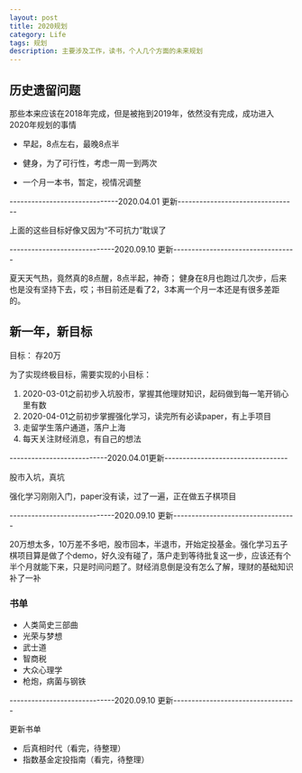 ```yaml
---
layout: post
title: 2020规划
category: Life
tags: 规划
description: 主要涉及工作，读书，个人几个方面的未来规划
---
```


## 历史遗留问题

那些本来应该在2018年完成，但是被拖到2019年，依然没有完成，成功进入2020年规划的事情

- 早起，8点左右，最晚8点半
- 健身，为了可行性，考虑一周一到两次

- 一个月一本书，暂定，视情况调整

------------------------------2020.04.01 更新---------------------------------

上面的这些目标好像又因为“不可抗力”耽误了

-----------------------------2020.09.10 更新----------------------------------

夏天天气热，竟然真的8点醒，8点半起，神奇； 健身在8月也跑过几次步，后来也是没有坚持下去，哎；书目前还是看了2，3本离一个月一本还是有很多差距的。

## 新一年，新目标

目标： 存20万

为了实现终极目标，需要实现的小目标：

1. 2020-03-01之前初步入坑股市，掌握其他理财知识，起码做到每一笔开销心里有数
2. 2020-04-01之前初步掌握强化学习，读完所有必读paper，有上手项目
3. 走留学生落户通道，落户上海
4. 每天关注财经消息，有自己的想法

---------------------------2020.04.01更新----------------------------------

股市入坑，真坑

强化学习刚刚入门，paper没有读，过了一遍，正在做五子棋项目

-----------------------------2020.09.10 更新----------------------------------

20万想太多，10万差不多吧，股市回本，半退市，开始定投基金。强化学习五子棋项目算是做了个demo，好久没有碰了，落户走到等待批复这一步，应该还有个半个月就能下来，只是时间问题了。财经消息倒是没有怎么了解，理财的基础知识补了一补

### 书单

- 人类简史三部曲
- 光荣与梦想
- 武士道
- 智商税
- 大众心理学
- 枪炮，病菌与钢铁

-----------------------------2020.09.10 更新----------------------------------

更新书单

- 后真相时代（看完，待整理）
- 指数基金定投指南（看完，待整理）